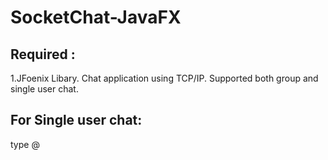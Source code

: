 # SocketChat-JavaFX
## Required : 
1.JFoenix Libary. 
Chat application using TCP/IP. 
Supported both group and single user chat.
## For Single user chat: 
  type @<username><space><msg>
  
